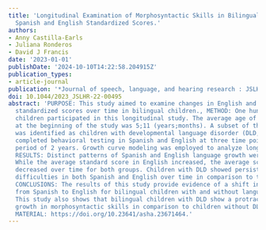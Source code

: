 ```yaml
---
title: 'Longitudinal Examination of Morphosyntactic Skills in Bilingual Children:
  Spanish and English Standardized Scores.'
authors:
- Anny Castilla-Earls
- Juliana Ronderos
- David J Francis
date: '2023-01-01'
publishDate: '2024-10-10T14:22:58.204915Z'
publication_types:
- article-journal
publication: '*Journal of speech, language, and hearing research : JSLHR*'
doi: 10.1044/2023_JSLHR-22-00495
abstract: 'PURPOSE: This study aimed to examine changes in English and Spanish morphosyntactic
  standardized scores over time in bilingual children., METHOD: One hundred bilingual
  children participated in this longitudinal study. The average age of the children
  at the beginning of the study was 5;11 (years;months). A subset of the participants
  was identified as children with developmental language disorder (DLD, n = 43). Children
  completed behavioral testing in Spanish and English at three time points over a
  period of 2 years. Growth curve modeling was employed to analyze longitudinal data.,
  RESULTS: Distinct patterns of Spanish and English language growth were observed.
  While the average standard score in English increased, the average score in Spanish
  decreased over time for both groups. Children with DLD showed persistent language
  difficulties in both Spanish and English over time in comparison to their peers.,
  CONCLUSIONS: The results of this study provide evidence of a shift in language proficiency
  from Spanish to English for bilingual children with and without language disorders.
  This study also shows that bilingual children with DLD show a protracted but parallel
  growth in morphosyntactic skills in comparison to children without DLD., SUPPLEMENTAL
  MATERIAL: https://doi.org/10.23641/asha.23671464.'
---
```

